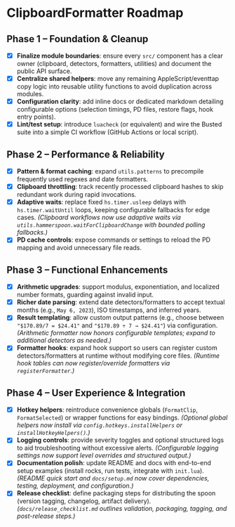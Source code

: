# ClipboardFormatter Roadmap

## Phase 1 – Foundation & Cleanup

- [x] **Finalize module boundaries**: ensure every `src/` component has a clear owner (clipboard, detectors, formatters, utilities) and document the public API surface.
- [x] **Centralize shared helpers**: move any remaining AppleScript/eventtap copy logic into reusable utility functions to avoid duplication across modules.
- [x] **Configuration clarity**: add inline docs or dedicated markdown detailing configurable options (selection timings, PD files, restore flags, hook entry points).
- [x] **Lint/test setup**: introduce `luacheck` (or equivalent) and wire the Busted suite into a simple CI workflow (GitHub Actions or local script).

## Phase 2 – Performance & Reliability

- [x] **Pattern & format caching**: expand `utils.patterns` to precompile frequently used regexes and date formatters.
- [x] **Clipboard throttling**: track recently processed clipboard hashes to skip redundant work during rapid invocations.
- [x] **Adaptive waits**: replace fixed `hs.timer.usleep` delays with `hs.timer.waitUntil` loops, keeping configurable fallbacks for edge cases. _(Clipboard workflows now use adaptive waits via `utils.hammerspoon.waitForClipboardChange` with bounded polling fallbacks.)_
- [x] **PD cache controls**: expose commands or settings to reload the PD mapping and avoid unnecessary file reads.

## Phase 3 – Functional Enhancements

- [x] **Arithmetic upgrades**: support modulus, exponentiation, and localized number formats, guarding against invalid input.
- [x] **Richer date parsing**: extend date detectors/formatters to accept textual months (e.g., `May 6, 2023`), ISO timestamps, and inferred years.
- [x] **Result templating**: allow custom output patterns (e.g., choose between `"$170.89/7 = $24.41"` and `"$170.89 ÷ 7 → $24.41"`) via configuration. _(Arithmetic formatter now honors configurable templates; expand to additional detectors as needed.)_
- [x] **Formatter hooks**: expand hook support so users can register custom detectors/formatters at runtime without modifying core files. _(Runtime hook tables can now register/override formatters via `registerFormatter`.)_

## Phase 4 – User Experience & Integration

- [x] **Hotkey helpers**: reintroduce convenience globals (`FormatClip`, `FormatSelected`) or wrapper functions for easy bindings. _(Optional global helpers now install via `config.hotkeys.installHelpers` or `installHotkeyHelpers()`.)_
- [x] **Logging controls**: provide severity toggles and optional structured logs to aid troubleshooting without excessive alerts. _(Configurable logging settings now support level overrides and structured output.)_
- [x] **Documentation polish**: update README and docs with end-to-end setup examples (install rocks, run tests, integrate with `init.lua`). _(README quick start and `docs/setup.md` now cover dependencies, testing, deployment, and configuration.)_
- [x] **Release checklist**: define packaging steps for distributing the spoon (version tagging, changelog, artifact delivery). _(`docs/release_checklist.md` outlines validation, packaging, tagging, and post-release steps.)_
